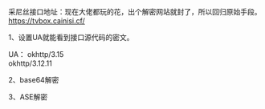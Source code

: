 采尼丝接口地址：现在大佬都玩的花，出个解密网站就封了，所以回归原始手段。
https://tvbox.cainisi.cf/

1、设置UA就能看到接口源代码的密文。

UA：
okhttp/3.15   
okhttp/3.12.11

2、base64解密

3、ASE解密


